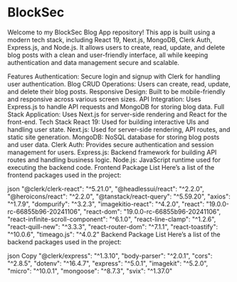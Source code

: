 # BlockSec

Welcome to my BlockSec Blog App repository! This app is built using a modern tech stack, including React 19, Next.js, MongoDB, Clerk Auth, Express.js, and Node.js. It allows users to create, read, update, and delete blog posts with a clean and user-friendly interface, all while keeping authentication and data management secure and scalable.

Features
Authentication: Secure login and signup with Clerk for handling user authentication.
Blog CRUD Operations: Users can create, read, update, and delete their blog posts.
Responsive Design: Built to be mobile-friendly and responsive across various screen sizes.
API Integration: Uses Express.js to handle API requests and MongoDB for storing blog data.
Full Stack Application: Uses Next.js for server-side rendering and React for the front-end.
Tech Stack
React 19: Used for building interactive UIs and handling user state.
Next.js: Used for server-side rendering, API routes, and static site generation.
MongoDB: NoSQL database for storing blog posts and user data.
Clerk Auth: Provides secure authentication and session management for users.
Express.js: Backend framework for building API routes and handling business logic.
Node.js: JavaScript runtime used for executing the backend code.
Frontend Package List
Here’s a list of the frontend packages used in the project:

json
"@clerk/clerk-react": "^5.21.0",
"@headlessui/react": "^2.2.0",
"@heroicons/react": "^2.2.0",
"@tanstack/react-query": "^5.59.20",
"axios": "^1.7.9",
"dompurify": "^3.2.3",
"imagekitio-react": "^4.2.0",
"react": "19.0.0-rc-66855b96-20241106",
"react-dom": "19.0.0-rc-66855b96-20241106",
"react-infinite-scroll-component": "^6.1.0",
"react-line-clamp": "^1.2.6",
"react-quill-new": "^3.3.3",
"react-router-dom": "^7.1.1",
"react-toastify": "^10.0.6",
"timeago.js": "^4.0.2"
Backend Package List
Here’s a list of the backend packages used in the project:

json
Copy
"@clerk/express": "^1.3.10",
"body-parser": "^2.0.1",
"cors": "^2.8.5",
"dotenv": "^16.4.7",
"express": "^5.0.1",
"imagekit": "^5.2.0",
"micro": "^10.0.1",
"mongoose": "^8.7.3",
"svix": "^1.37.0"
